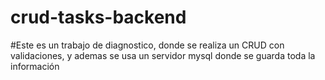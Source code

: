 # crud-tasks-backend
#Este es un trabajo de diagnostico, donde se realiza un CRUD con validaciones, y ademas se usa un servidor mysql donde se guarda toda la información